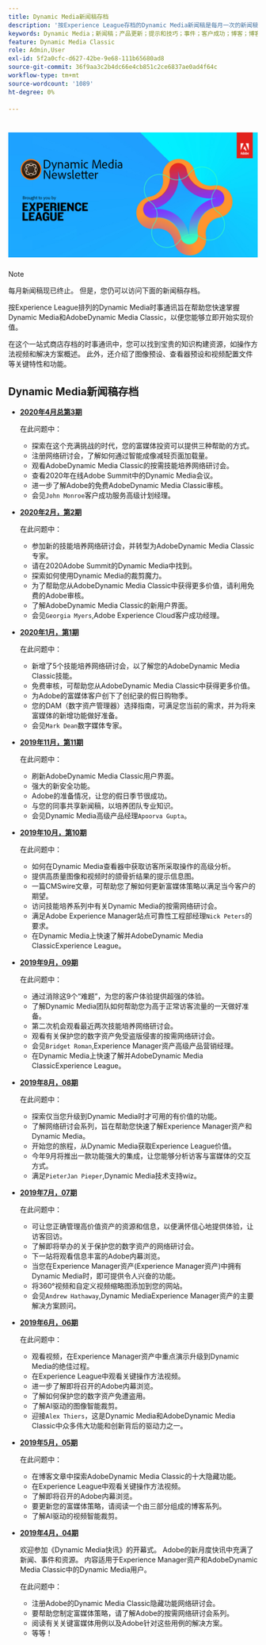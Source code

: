 ```yaml
---
title: Dynamic Media新闻稿存档
description: '按Experience League存档的Dynamic Media新闻稿是每月一次的新闻稿。 它旨在帮助您快速掌握Dynamic Media和AdobeDynamic Media Classic，以便您立即实现价值。 已存档的快讯包含宝贵的知识建设资源，这些资源可在此一站式商店快讯中提供，该快讯现已停止。 存档的新闻稿包括操作方法视频和解决方案概述。 此外，还介绍了图像预设、查看器预设和视频配置文件等关键特性和功能。 '
keywords: Dynamic Media；新闻稿；产品更新；提示和技巧；事件；客户成功；博客；博客；图像；视频；功能
feature: Dynamic Media Classic
role: Admin,User
exl-id: 5f2a0cfc-d627-42be-9e68-111b65680ad8
source-git-commit: 36f9aa3c2b4dc66e4cb851c2ce6837ae0ad4f64c
workflow-type: tm+mt
source-wordcount: '1089'
ht-degree: 0%

---
```



# ![Dynamic Media时事通讯徽标](/help/assets/dynamic-media-newsletter-logo.png)

>[!NOTE]
>
>每月新闻稿现已终止。 但是，您仍可以访问下面的新闻稿存档。

按Experience League排列的Dynamic Media时事通讯旨在帮助您快速掌握Dynamic Media和AdobeDynamic Media Classic，以便您能够立即开始实现价值。

在这个一站式商店存档的时事通讯中，您可以找到宝贵的知识构建资源，如操作方法视频和解决方案概述。 此外，还介绍了图像预设、查看器预设和视频配置文件等关键特性和功能。

<!-- microsite demo page https://experienceleague.adobe.com/tools/dynamic-media-demo/index.html -->

<!-- ## Get inspired. Stay informed.

[Sign up](https://www.adobe.com/subscription/dynamic-media-newsletter.html) to receive the Dynamic Media newsletter on a monthly basis in your inbox. -->

## Dynamic Media新闻稿存档

<!-- * **[May 2020, Issue 4](https://expleague.azureedge.net/assets/aem/Experience-Insider-vol.31.html)**

    In this issue:

    * What business continuity means in uncertain times.
    * Key takeaways from the first all-digital Adobe Summit.
    * Must-watch Experience Manager breakout sessions.
    * Summit customer spotlight: Under Armour.
    * Never miss an Experience Insider webinar.
    * Public sector spotlight: The urgent need for digital enrollment.
    * Look what’s new in Experience Manager Innovation.
    * Build your Experience Manager skills *live* with the Adobe pros.
    * Connect with the Adobe Experience Manager Community.
    * Fast-track your Adobe expertise with Adobe Experience League. -->

* **[2020年4月总第3期](https://experienceleague.adobe.com/tools/dynamic-media-demo/newsletter/Dynamic_Media_Newsletter_04_2020_April.html)**

   在此问题中：

   * 探索在这个充满挑战的时代，您的富媒体投资可以提供三种帮助的方式。
   * 注册网络研讨会，了解如何通过智能成像减轻页面加载量。
   * 观看AdobeDynamic Media Classic的按需技能培养网络研讨会。
   * 查看2020年在线Adobe Summit中的Dynamic Media会议。
   * 进一步了解Adobe的免费AdobeDynamic Media Classic审核。
   * 会见`John Monroe`客户成功服务高级计划经理。

* **[2020年2月，第2期](https://experienceleague.adobe.com/tools/dynamic-media-demo/newsletter/Dynamic_Media_Newsletter_02_2020_Feb.html)**

   在此问题中：

   * 参加新的技能培养网络研讨会，并转型为AdobeDynamic Media Classic专家。
   * 请在2020Adobe Summit的Dynamic Media中找到。
   * 探索如何使用Dynamic Media的裁剪魔力。
   * 为了帮助您从AdobeDynamic Media Classic中获得更多价值，请利用免费的Adobe审核。
   * 了解AdobeDynamic Media Classic的新用户界面。
   * 会见`Georgia Myers`,Adobe Experience Cloud客户成功经理。

* **[2020年1月，第1期](https://experienceleague.adobe.com/tools/dynamic-media-demo/newsletter/Dynamic_Media_Newsletter_01_2020_Jan.html)**

   在此问题中：

   * 新增了5个技能培养网络研讨会，以了解您的AdobeDynamic Media Classic技能。
   * 免费审核，可帮助您从AdobeDynamic Media Classic中获得更多价值。
   * 为Adobe的富媒体客户创下了创纪录的假日购物季。
   * 您的DAM（数字资产管理器）选择指南，可满足您当前的需求，并为将来富媒体的新增功能做好准备。
   * 会见`Mark Dean`数字媒体专家。

* **[2019年11月，第11期](https://experienceleague.adobe.com/tools/dynamic-media-demo/newsletter/Dynamic_Media_Newsletter_11_2019_Nov.html)**

   在此问题中：

   * 刷新AdobeDynamic Media Classic用户界面。
   * 强大的新安全功能。
   * Adobe的准备情况，让您的假日季节很成功。
   * 与您的同事共享新闻稿，以培养团队专业知识。
   * 会见Dynamic Media高级产品经理`Apoorva Gupta`。

* **[2019年10月，第10期](https://experienceleague.adobe.com/tools/dynamic-media-demo/newsletter/Dynamic_Media_Newsletter_10_2019_Oct.html)**

   在此问题中：

   * 如何在Dynamic Media查看器中获取访客所采取操作的高级分析。
   * 提供高质量图像和视频时的颌骨折结果的提示信息图。
   * 一篇CMSwire文章，可帮助您了解如何更新富媒体策略以满足当今客户的期望。
   * 访问技能培养系列中有关Dynamic Media的按需网络研讨会。
   * 满足Adobe Experience Manager站点可靠性工程部经理`Nick Peters`的要求。
   * 在Dynamic Media上快速了解并AdobeDynamic Media ClassicExperience League。

* **[2019年9月，09期](https://experienceleague.adobe.com/tools/dynamic-media-demo/newsletter/Dynamic_Media_Newsletter_09_2019_Sept.html)**

   在此问题中：

   * 通过消除这9个“难题”，为您的客户体验提供超强的体验。
   * 了解Dynamic Media团队如何帮助您为高于正常访客流量的一天做好准备。
   * 第二次机会观看最近两次技能培养网络研讨会。
   * 观看有关保护您的数字资产免受盗版侵害的按需网络研讨会。
   * 会见`Bridget Roman`,Experience Manager资产高级产品营销经理。
   * 在Dynamic Media上快速了解并AdobeDynamic Media ClassicExperience League。

* **[2019年8月，08期](https://experienceleague.adobe.com/tools/dynamic-media-demo/newsletter/Dynamic_Media_Newsletter_08_2019_Aug.html)**

   在此问题中：

   * 探索仅当您升级到Dynamic Media时才可用的有价值的功能。
   * 了解网络研讨会系列，旨在帮助您快速了解Experience Manager资产和Dynamic Media。
   * 开始您的旅程，从Dynamic Media获取Experience League价值。
   * 今年9月将推出一款功能强大的集成，让您能够分析访客与富媒体的交互方式。
   * 满足`PieterJan Pieper`,Dynamic Media技术支持wiz。

* **[2019年7月，07期](https://experienceleague.adobe.com/tools/dynamic-media-demo/newsletter/Dynamic_Media_Newsletter_07_2019_July.html)**

   在此问题中：

   * 可让您正确管理高价值资产的资源和信息，以便满怀信心地提供体验，让访客回访。
   * 了解即将举办的关于保护您的数字资产的网络研讨会。
   * 下一站将观看信息丰富的Adobe内幕浏览。
   * 当您在Experience Manager资产(Experience Manager资产)中拥有Dynamic Media时，即可提供令人兴奋的功能。
   * 将360°视频和自定义视频缩略图添加到您的网站。
   * 会见`Andrew Hathaway`,Dynamic MediaExperience Manager资产的主要解决方案顾问。

* **[2019年6月，06期](https://experienceleague.adobe.com/tools/dynamic-media-demo/newsletter/Dynamic_Media_Newsletter_06_2019_June.html)**

   在此问题中：

   * 观看视频，在Experience Manager资产中重点演示升级到Dynamic Media的绝佳过程。
   * 在Experience League中观看关键操作方法视频。
   * 进一步了解即将召开的Adobe内幕浏览。
   * 了解如何保护您的数字资产免遭盗用。
   * 了解AI驱动的图像智能裁剪。
   * 迎接`Alex Thiers`，这是Dynamic Media和AdobeDynamic Media Classic中众多伟大功能和创新背后的驱动力之一。

* **[2019年5月，05期](https://experienceleague.adobe.com/tools/dynamic-media-demo/newsletter/Dynamic_Media_Newsletter_05_2019_May.html)**

   在此问题中：

   * 在博客文章中探索AdobeDynamic Media Classic的十大隐藏功能。
   * 在Experience League中观看关键操作方法视频。
   * 了解即将召开的Adobe内幕浏览。
   * 要更新您的富媒体策略，请阅读一个由三部分组成的博客系列。
   * 了解AI驱动的视频智能裁剪。

* **[2019年4月，04期](https://experienceleague.adobe.com/tools/dynamic-media-demo/newsletter/Dynamic_Media_Newsletter_04_2019_April.html)**

   欢迎参加《Dynamic Media快讯》的开幕式。 Adobe的新月度快讯中充满了新闻、事件和资源。 内容适用于Experience Manager资产和AdobeDynamic Media Classic中的Dynamic Media用户。

   在此问题中：

   * 注册Adobe的Dynamic Media Classic隐藏功能网络研讨会。
   * 要帮助您制定富媒体策略，请了解Adobe的按需网络研讨会系列。
   * 阅读有关关键富媒体用例以及Adobe针对这些用例的解决方案。
   * 等等！

